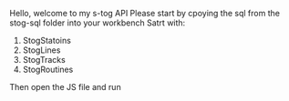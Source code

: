 Hello, welcome to my s-tog API
Please start by cpoying the sql from the stog-sql folder into your workbench
Satrt with:
1) StogStatoins
2) StogLines
3) StogTracks
4) StogRoutines

Then open the JS file and run
